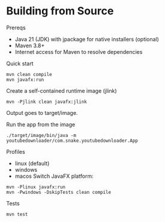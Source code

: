 # Building from Source

Prereqs
- Java 21 (JDK) with jpackage for native installers (optional)
- Maven 3.8+
- Internet access for Maven to resolve dependencies

Quick start
```
mvn clean compile
mvn javafx:run
```

Create a self-contained runtime image (jlink)
```
mvn -Pjlink clean javafx:jlink
```
Output goes to target/image.

Run the app from the image
```
./target/image/bin/java -m youtubedownloader/com.snake.youtubedownloader.App
```

Profiles
- linux (default)
- windows
- macos
Switch JavaFX platform:
```
mvn -Plinux javafx:run
mvn -Pwindows -DskipTests clean compile
```

Tests
```
mvn test
```

